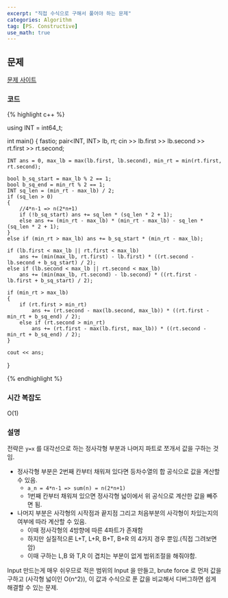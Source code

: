 ```yaml
---
excerpt: "직접 수식으로 구해서 풀어야 하는 문제"
categories: Algorithm
tag: [PS. Constructive]
use_math: true
---
```

## 문제

[문제 사이트](https://www.acmicpc.net/problem/3164)

### 코드

{% highlight c++ %}

using INT = int64_t;

int main()
{
	fastio;
	pair<INT, INT> lb, rt;
	cin >> lb.first >> lb.second >> rt.first >> rt.second;

	INT ans = 0, max_lb = max(lb.first, lb.second), min_rt = min(rt.first, rt.second);
	
	bool b_sq_start = max_lb % 2 == 1;
	bool b_sq_end = min_rt % 2 == 1;
	INT sq_len = (min_rt - max_lb) / 2;
	if (sq_len > 0)
	{
		//4*n-1 => n(2*n+1)
		if (!b_sq_start) ans += sq_len * (sq_len * 2 + 1);
		else ans += (min_rt - max_lb) * (min_rt - max_lb) - sq_len * (sq_len * 2 + 1);
	}
	else if (min_rt > max_lb) ans += b_sq_start * (min_rt - max_lb);
	
	if (lb.first < max_lb || rt.first < max_lb)
		ans += (min(max_lb, rt.first) - lb.first) * ((rt.second - lb.second + b_sq_start) / 2);
	else if (lb.second < max_lb || rt.second < max_lb)
		ans += (min(max_lb, rt.second) - lb.second) * ((rt.first - lb.first + b_sq_start) / 2);
	
	if (min_rt > max_lb)
	{
		if (rt.first > min_rt)
			ans += (rt.second - max(lb.second, max_lb)) * ((rt.first - min_rt + b_sq_end) / 2);
		else if (rt.second > min_rt)
			ans += (rt.first - max(lb.first, max_lb)) * ((rt.second - min_rt + b_sq_end) / 2);
	}
	
	cout << ans;
}

{% endhighlight %}

### 시간 복잡도

O(1)

### 설명

전략은 ```y=x``` 를 대각선으로 하는 정사각형 부분과 나머지 파트로 쪼개서 값을 구하는 것임.
+ 정사각형 부분은 2번째 칸부터 채워져 있다면 등차수열의 합 공식으로 값을 계산할 수 있음.
	+ ```a_n = 4*n-1 => sum(n) = n(2*n+1)``` 
	+ 1번째 칸부터 채워져 있으면 정사각형 넓이에서 위 공식으로 계산한 값을 빼주면 됨.
+ 나머지 부분은 사각형의 시작점과 끝지점 그리고 처음부분의 사각형이 차있는지의 여부에 따라 계산할 수 있음.
	+ 이때 정사각형의 4방향에 따른 4파트가 존재함
	+ 하지만 실질적으론 L+T, L+R, B+T, B+R 의 4가지 경우 뿐임.(직접 그려보면 암)
	+ 이때 구하는 L,B 와 T,R 이 겹치는 부분이 없게 범위조절을 해줘야함.

Input 만드는게 매우 쉬우므로 적은 범위의 Input 을 만들고, brute force 로 먼저 값을 구하고 (사각형 넓이인 O(n^2)), 이 값과 수식으로 푼 값을 비교해서 디버그하면 쉽게 해결할 수 있는 문제.